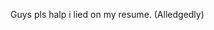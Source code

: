 Guys pls halp i lied on my resume.
(Alledgedly)
<!---
YaEeSh-js/YaEeSh-js is a ✨ special ✨ repository because its `README.md` (this file) appears on your GitHub profile.
You can click the Preview link to take a look at your changes.
--->
